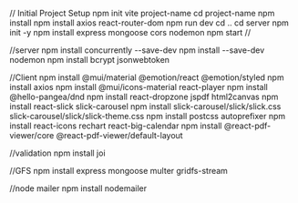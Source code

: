 // Initial Project Setup
npm init vite
project-name
cd project-name
npm install
npm install axios react-router-dom
npm run dev
cd ..
cd server
npm init -y
npm install express mongoose cors nodemon
npm start
//


//server
npm install concurrently --save-dev
npm install --save-dev nodemon
npm install bcrypt jsonwebtoken


//Client
npm install @mui/material @emotion/react @emotion/styled
npm install axios
npm install @mui/icons-material react-player
npm install @hello-pangea/dnd
npm install react-dropzone jspdf html2canvas
npm install react-slick slick-carousel
npm install slick-carousel/slick/slick.css slick-carousel/slick/slick-theme.css
npm install postcss autoprefixer
npm install react-icons rechart react-big-calendar
npm install @react-pdf-viewer/core @react-pdf-viewer/default-layout




//validation
npm install joi

//GFS
npm install express mongoose multer gridfs-stream

//node mailer
npm install nodemailer
